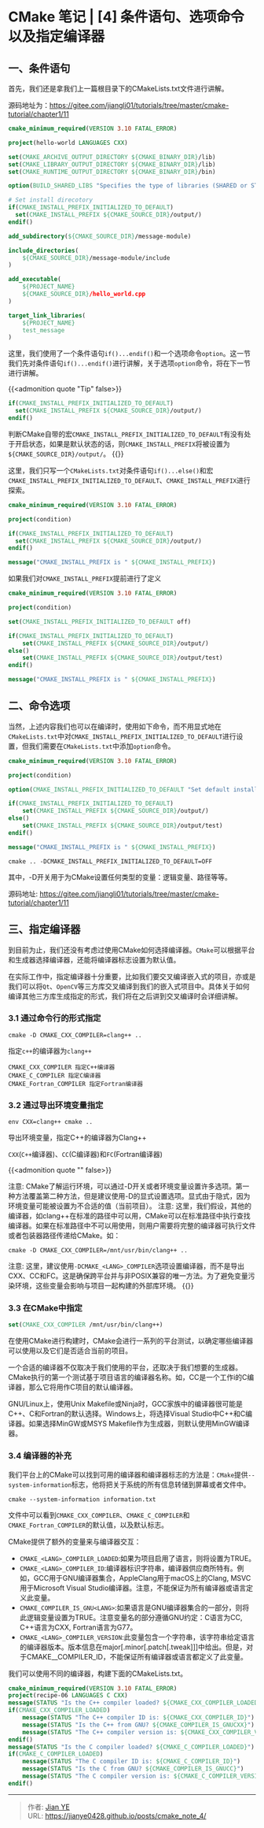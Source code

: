 # CMake 笔记 | [4] 条件语句、选项命令以及指定编译器


## 一、条件语句

首先，我们还是拿我们上一篇根目录下的CMakeLists.txt文件进行讲解。

源码地址为：https://gitee.com/jiangli01/tutorials/tree/master/cmake-tutorial/chapter1/11

```CMake
cmake_minimum_required(VERSION 3.10 FATAL_ERROR)

project(hello-world LANGUAGES CXX)

set(CMAKE_ARCHIVE_OUTPUT_DIRECTORY ${CMAKE_BINARY_DIR}/lib)
set(CMAKE_LIBRARY_OUTPUT_DIRECTORY ${CMAKE_BINARY_DIR}/lib)
set(CMAKE_RUNTIME_OUTPUT_DIRECTORY ${CMAKE_BINARY_DIR}/bin)

option(BUILD_SHARED_LIBS "Specifies the type of libraries (SHARED or STATIC) to build" OFF)

# Set install direcotory
if(CMAKE_INSTALL_PREFIX_INITIALIZED_TO_DEFAULT)
  set(CMAKE_INSTALL_PREFIX ${CMAKE_SOURCE_DIR}/output/)
endif()

add_subdirectory(${CMAKE_SOURCE_DIR}/message-module)

include_directories(
    ${CMAKE_SOURCE_DIR}/message-module/include
)

add_executable(
    ${PROJECT_NAME}
    ${CMAKE_SOURCE_DIR}/hello_world.cpp
)

target_link_libraries(
    ${PROJECT_NAME}
    test_message
)
```

这里，我们使用了一个条件语句`if()...endif()`和一个选项命令`option`。这一节我们先对条件语句`if()...endif()`进行讲解，关于选项`option`命令，将在下一节进行讲解。

{{<admonition quote "Tip" false>}}
```CMake
if(CMAKE_INSTALL_PREFIX_INITIALIZED_TO_DEFAULT)
  set(CMAKE_INSTALL_PREFIX ${CMAKE_SOURCE_DIR}/output/)
endif()
```
判断CMake自带的宏`CMAKE_INSTALL_PREFIX_INITIALIZED_TO_DEFAULT`有没有处于开启状态，如果是默认状态的话，则`CMAKE_INSTALL_PREFIX`将被设置为`${CMAKE_SOURCE_DIR}/output/`。
{{</admonition>}}

这里，我们只写一个`CMakeLists.txt`对条件语句`if()...else()`和宏`CMAKE_INSTALL_PREFIX_INITIALIZED_TO_DEFAULT`、`CMAKE_INSTALL_PREFIX`进行探索。


```CMake
cmake_minimum_required(VERSION 3.10 FATAL_ERROR)

project(condition)

if(CMAKE_INSTALL_PREFIX_INITIALIZED_TO_DEFAULT)
  set(CMAKE_INSTALL_PREFIX ${CMAKE_SOURCE_DIR}/output/)
endif()

message("CMAKE_INSTALL_PREFIX is " ${CMAKE_INSTALL_PREFIX})
```

如果我们对`CMAKE_INSTALL_PREFIX`提前进行了定义

```CMake
cmake_minimum_required(VERSION 3.10 FATAL_ERROR)

project(condition)

set(CMAKE_INSTALL_PREFIX_INITIALIZED_TO_DEFAULT off)

if(CMAKE_INSTALL_PREFIX_INITIALIZED_TO_DEFAULT)
    set(CMAKE_INSTALL_PREFIX ${CMAKE_SOURCE_DIR}/output/)
else()
    set(CMAKE_INSTALL_PREFIX ${CMAKE_SOURCE_DIR}/output/test)
endif()

message("CMAKE_INSTALL_PREFIX is " ${CMAKE_INSTALL_PREFIX})
```

## 二、命令选项

当然，上述内容我们也可以在编译时，使用如下命令，而不用显式地在`CMakeLists.txt`中对`CMAKE_INSTALL_PREFIX_INITIALIZED_TO_DEFAULT`进行设置，但我们需要在`CMakeLists.txt`中添加`option`命令。

```CMake
cmake_minimum_required(VERSION 3.10 FATAL_ERROR)

project(condition)

option(CMAKE_INSTALL_PREFIX_INITIALIZED_TO_DEFAULT "Set default install path" off)

if(CMAKE_INSTALL_PREFIX_INITIALIZED_TO_DEFAULT)
    set(CMAKE_INSTALL_PREFIX ${CMAKE_SOURCE_DIR}/output/)
else()
    set(CMAKE_INSTALL_PREFIX ${CMAKE_SOURCE_DIR}/output/test)
endif()

message("CMAKE_INSTALL_PREFIX is " ${CMAKE_INSTALL_PREFIX})
```

```shell
cmake .. -DCMAKE_INSTALL_PREFIX_INITIALIZED_TO_DEFAULT=OFF
```

其中，-D开关用于为CMake设置任何类型的变量：逻辑变量、路径等等。

源码地址: https://gitee.com/jiangli01/tutorials/tree/master/cmake-tutorial/chapter1/11

## 三、指定编译器

到目前为止，我们还没有考虑过使用CMake如何选择编译器。`CMake`可以根据平台和生成器选择编译器，还能将编译器标志设置为默认值。

在实际工作中，指定编译器十分重要，比如我们要交叉编译嵌入式的项目，亦或是我们可以将`Qt`、`OpenCV`等三方库交叉编译到我们的嵌入式项目中。具体关于如何编译其他三方库生成指定的形式，我们将在之后讲到交叉编译时会详细讲解。

### 3.1 通过命令行的形式指定

```shell
cmake -D CMAKE_CXX_COMPILER=clang++ ..
```
指定`c++`的编译器为`clang++`

```shell
CMAKE_CXX_COMPILER 指定C++编译器
CMAKE_C_COMPILER 指定C编译器
CMAKE_Fortran_COMPILER 指定Fortran编译器
```

### 3.2 通过导出环境变量指定

```shell
env CXX=clang++ cmake ..
```

导出环境变量，指定C++的编译器为Clang++

`CXX`(`C++`编译器)、`CC`(C编译器)和`FC`(Fortran编译器)

{{<admonition quote "" false>}}

注意: CMake了解运行环境，可以通过-D开关或者环境变量设置许多选项。第一种方法覆盖第二种方法，但是建议使用-D的显式设置选项。显式由于隐式，因为环境变量可能被设置为不合适的值（当前项目）。
注意: 这里，我们假设，其他的编译器，如clang++在标准的路径中可以用，CMake可以在标准路径中执行查找编译器。如果在标准路径中不可以用使用，则用户需要将完整的编译器可执行文件或者包装器路径传递给CMake。如：
```shell
cmake -D CMAKE_CXX_COMPILER=/mnt/usr/bin/clang++ ..
```
注意: 这里，建议使用`-DCMAKE_<LANG>_COMPILER`选项设置编译器，而不是导出CXX、CC和FC。这是确保跨平台并与非POSIX兼容的唯一方法。为了避免变量污染环境，这些变量会影响与项目一起构建的外部库环境。
{{</admonition>}}

### 3.3 在CMake中指定

```CMake
set(CMAKE_CXX_COMPILER /mnt/usr/bin/clang++)
```
在使用CMake进行构建时，CMake会进行一系列的平台测试，以确定哪些编译器可以使用以及它们是否适合当前的项目。

一个合适的编译器不仅取决于我们使用的平台，还取决于我们想要的生成器。CMake执行的第一个测试基于项目语言的编译器名称。如，CC是一个工作i的C编译器，那么它将用作C项目的默认编译器。

GNU/Linux上，使用Unix Makefile或Ninja时，GCC家族中的编译器很可能是C++、C和Fortran的默认选择。Windows上，将选择Visual Studio中C++和C编译器。如果选择MinGW或MSYS Makefile作为生成器，则默认使用MinGW编译器。

### 3.4 编译器的补充

我们平台上的CMake可以找到可用的编译器和编译器标志的方法是：`CMake`提供`--system-information`标志，他将把关于系统的所有信息转储到屏幕或者文件中。

```shell
cmake --system-information information.txt
```

文件中可以看到`CMAKE_CXX_COMPILER`、`CMAKE_C_COMPILER`和`CMAKE_Fortran_COMPILER`的默认值，以及默认标志。

CMake提供了额外的变量来与编译器交互：
  - `CMAKE_<LANG>_COMPILER_LOADED`:如果为项目启用了语言<LANG>，则将设置为TRUE。
  - `CMAKE_<LANG>_COMPILER_ID`:编译器标识字符串，编译器供应商所特有。例如，GCC用于GNU编译器集合，AppleClang用于macOS上的Clang, MSVC用于Microsoft Visual Studio编译器。注意，不能保证为所有编译器或语言定义此变量。
  - `CMAKE_COMPILER_IS_GNU<LANG>`:如果语言<LANG>是GNU编译器集合的一部分，则将此逻辑变量设置为TRUE。注意变量名的<LANG>部分遵循GNU约定：C语言为CC, C++语言为CXX, Fortran语言为G77。
  - `CMAKE_<LANG>_COMPILER_VERSION`:此变量包含一个字符串，该字符串给定语言的编译器版本。版本信息在major[.minor[.patch[.tweak]]]中给出。但是，对于CMAKE_<LANG>_COMPILER_ID，不能保证所有编译器或语言都定义了此变量。

我们可以使用不同的编译器，构建下面的CMakeLists.txt。

```CMake
cmake_minimum_required(VERSION 3.10 FATAL_ERROR)
project(recipe-06 LANGUAGES C CXX)
message(STATUS "Is the C++ compiler loaded? ${CMAKE_CXX_COMPILER_LOADED}")
if(CMAKE_CXX_COMPILER_LOADED)
    message(STATUS "The C++ compiler ID is: ${CMAKE_CXX_COMPILER_ID}")
    message(STATUS "Is the C++ from GNU? ${CMAKE_COMPILER_IS_GNUCXX}")
    message(STATUS "The C++ compiler version is: ${CMAKE_CXX_COMPILER_VERSION}")
endif()
message(STATUS "Is the C compiler loaded? ${CMAKE_C_COMPILER_LOADED}")
if(CMAKE_C_COMPILER_LOADED)
    message(STATUS "The C compiler ID is: ${CMAKE_C_COMPILER_ID}")
    message(STATUS "Is the C from GNU? ${CMAKE_COMPILER_IS_GNUCC}")
    message(STATUS "The C compiler version is: ${CMAKE_C_COMPILER_VERSION}")
endif()
```

---

> 作者: [Jian YE](https://github.com/jianye0428)  
> URL: https://jianye0428.github.io/posts/cmake_note_4/  

